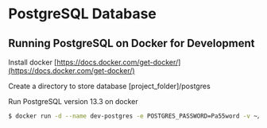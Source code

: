 # PostgreSQL Database

## Running PostgreSQL on Docker for Development

Install docker [https://docs.docker.com/get-docker/](https://docs.docker.com/get-docker/)

Create a directory to store database [project_folder]/postgres



Run PostgreSQL version 13.3 on docker

```bash
$ docker run -d --name dev-postgres -e POSTGRES_PASSWORD=Pa55word -v ~/code/simple-chat/postgres/:/var/lib/postgresql/data -p 5432:5432 postgres:13.3
```